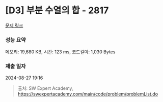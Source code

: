 # [D3] 부분 수열의 합 - 2817 

[문제 링크](https://swexpertacademy.com/main/code/problem/problemDetail.do?contestProbId=AV7IzvG6EksDFAXB) 

### 성능 요약

메모리: 19,680 KB, 시간: 123 ms, 코드길이: 1,030 Bytes

### 제출 일자

2024-08-27 19:16



> 출처: SW Expert Academy, https://swexpertacademy.com/main/code/problem/problemList.do